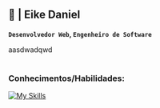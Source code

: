 ## 🚀 | Eike Daniel 

**`Desenvolvedor Web`, `Engenheiro de Software`**

<p>aasdwadqwd</p>

# 

### Conhecimentos/Habilidades:


[![My Skills](https://skillicons.dev/icons?i=html,css)](https://skillicons.dev)

<!--
**eikesteiner/eikesteiner** is a ✨ _special_ ✨ repository because its `README.md` (this file) appears on your GitHub profile.

Here are some ideas to get you started:

- 🔭 I’m currently working on ...
- 🌱 I’m currently learning ...
- 👯 I’m looking to collaborate on ...
- 🤔 I’m looking for help with ...
- 💬 Ask me about ...
- 📫 How to reach me: ...
- 😄 Pronouns: ...
- ⚡ Fun fact: ...
-->
